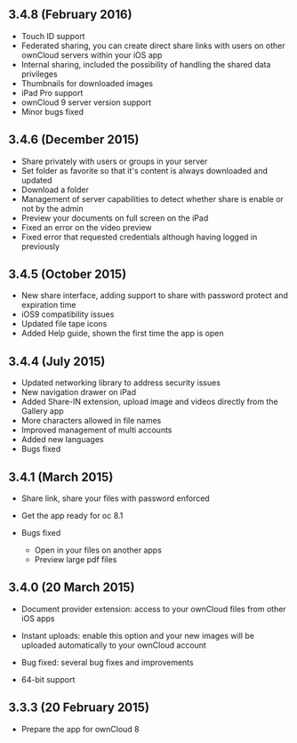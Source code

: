 ## 3.4.8 (February 2016)
- Touch ID support
- Federated sharing, you can create direct share links with users on other ownCloud servers within your iOS app
- Internal sharing, included the possibility of handling the shared data privileges
- Thumbnails for downloaded images
- iPad Pro support
- ownCloud 9 server version support
- Minor bugs fixed


## 3.4.6 (December 2015)
- Share privately with users or groups in your server
- Set folder as favorite so that it's content is always downloaded and updated
- Download a folder
- Management of server capabilities to detect whether share is enable or not by the admin
- Preview your documents on full screen on the iPad
- Fixed an error on the video preview
- Fixed error that requested credentials although having logged in previously


## 3.4.5 (October 2015)
- New share interface, adding support to share with password protect and expiration time
- iOS9 compatibility issues
- Updated file tape icons 
- Added Help guide, shown the first time the app is open

## 3.4.4 (July 2015)
- Updated networking library to address security issues
- New navigation drawer on iPad
- Added Share-IN extension, upload image and videos directly from the Gallery app
- More characters allowed in file names
- Improved management of multi accounts
- Added new languages
- Bugs fixed

## 3.4.1 (March 2015)
- Share link, share your files with password enforced
- Get the app ready for oc 8.1

- Bugs fixed
    + Open in your files on another apps
    + Preview large pdf files


## 3.4.0 (20 March 2015)

- Document provider extension: access to your ownCloud files from other iOS apps
- Instant uploads: enable this option and your new images will be uploaded automatically to your ownCloud account

- Bug fixed: several bug fixes and improvements
- 64-bit support


## 3.3.3 (20 February 2015)

- Prepare the app for ownCloud 8
